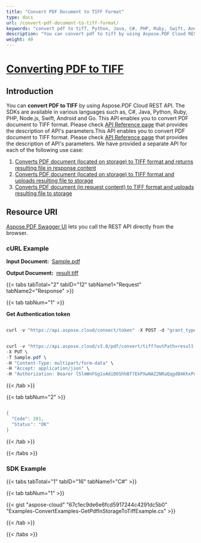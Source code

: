 ```yaml
---
title: "Convert PDF Document to TIFF Format"
type: docs
url: /convert-pdf-document-to-tiff-format/
keywords: "convert pdf to tiff, Python, Java, C#, PHP, Ruby, Swift, Android, Go"
description: "You can convert pdf to tiff by using Aspose.PDF Cloud REST API. The SDKs are available in various languages such as, C#, Java, Python, Ruby, PHP, Node.js, Swift, Android and Go. This API enables you to convert PDF document to TIFF format. Please check API Reference page that provides the description of API&amp;apos;s parameters."
weight: 40
---
```


# <ins>**Converting PDF to TIFF**

## **Introduction**
You can **convert PDF to TIFF** by using Aspose.PDF Cloud REST API. The SDKs are available in various languages such as, C#, Java, Python, Ruby, PHP, Node.js, Swift, Android and Go. This API enables you to convert PDF document to TIFF format. Please check [API Reference page](https://apireference.aspose.cloud/pdf/#!/Convert/PutPdfInStorageToDoc) that provides the description of API's parameters.This API enables you to convert PDF document to TIFF format. Please check [API Reference page](https://apireference.aspose.cloud/pdf/#!/Convert/PutPdfInStorageToDoc) that provides the description of API's parameters. We have provided a separate API for each of the following use case:

1. [Converts PDF document (located on storage) to TIFF format and returns resulting file in response content](https://apireference.aspose.cloud/pdf/#!/Convert/GetPdfInStorageToTiff)
1. [Converts PDF document (located on storage) to TIFF format and uploads resulting file to storage](https://apireference.aspose.cloud/pdf/#!/Convert/PutPdfInStorageToTiff)
1. [Converts PDF document (in request content) to TIFF format and uploads resulting file to storage](https://apireference.aspose.cloud/pdf/#!/Convert/PutPdfInRequestToTiff)
## **Resource URI**
[Aspose.PDF Swagger UI](https://apireference.aspose.cloud/pdf/#!/Convert/PutPdfInRequestToTiff) lets you call the REST API directly from the browser.
### **cURL Example**
**Input Document:**  [Sample.pdf](/pdf/convert-pdf-document-to-tiff-format/Sample.pdf)

**Output Document:**  [result.tiff](/pdf/convert-pdf-document-to-tiff-format/result.tiff)



{{< tabs tabTotal="2" tabID="12" tabName1="Request" tabName2="Response" >}}

{{< tab tabNum="1" >}}

**Get Authentication token**

```java

curl -v "https://api.aspose.cloud/connect/token" -X POST -d "grant_type=client_credentials&client_id=<APP_SID>&client_secret=<APP_KEY>" -H "Content-Type: application/x-www-form-urlencoded" -H "Accept: application/json"

```

```java

curl -v "https://api.aspose.cloud/v3.0/pdf/convert/tiff?outPath=result.tiff" \
-X PUT \
-T Sample.pdf \
-H "Content-Type: multipart/form-data" \
-H "Accept: application/json" \
-H "Authorization: Bearer lSlmWnFGg1oAdiD6ShhBf7EkPXwNAZ2NRaQqgdB4KhxPq9ZnZN4ijqgnWvdpA1kB2bEQK8vGZ0OgqbPPZTbq1gTzMX-xKs8wuGXWUb0jzHC15Y1MVRWzne-jid2GBeyWZwGs4mNvr_5xY4iSuSAgCI_Ff_ZZj0omRFC8HX4i79YdgyvKl7_rw_oCMAkSVKwbywkzBNWnMimaj6WU9kX7-Z3WlJ6PhVBen7umdo49K06mFrPRJfWYspIdkGG3kNeBw3gvUNxhVegpyRxK_xdKQMC3c5QCqS59ArZQsUmYGKIhUoS_nu5CdmrTNkznwyWXQgYsN_rdTTqs8v80WUURCTqbbLyCRuB_sYC2EXJ6JNJ2DYszowi9ZkBmZzjNkZp-pXmbF4WdipQiWnt9ZL9r69icM-OrdgU1f2HJEeHU0K_9O9zU"

```

{{< /tab >}}

{{< tab tabNum="2" >}}

```java

{
  "Code": 201,
  "Status": "OK"
}

```

{{< /tab >}}

{{< /tabs >}}
### **SDK Example**
{{< tabs tabTotal="1" tabID="16" tabName1="C#" >}}

{{< tab tabNum="1" >}}

{{< gist "aspose-cloud" "67c1ec9de6e6fcd5917244c4291dc5b0" "Examples-ConvertExamples-GetPdfInStorageToTiffExample.cs" >}}

{{< /tab >}}

{{< /tabs >}}
